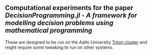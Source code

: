 ## Computational experiments for the paper *DecisionProgramming.jl - A framework for modelling decision problems using mathematical programming*

These are designed to be run on the Aalto University [Triton cluster](https://scicomp.aalto.fi/triton/#overview) and might require some tweaking to run on other systems.